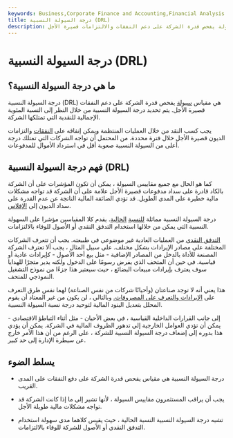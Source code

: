 ```yaml
---
keywords: Business,Corporate Finance and Accounting,Financial Analysis
title: درجة السيولة النسبية (DRL)
description: درجة السيولة النسبية هي مقياس سيولة يفحص قدرة الشركة على دعم النفقات والالتزامات قصيرة الأجل.
---
```


# درجة السيولة النسبية (DRL)
## ما هي درجة السيولة النسبية؟

درجة السيولة النسبية (DRL) هي مقياس [سيولة](/liquidity) يفحص قدرة الشركة على دعم النفقات قصيرة الأجل. يتم تحديد درجة السيولة النسبية من خلال النظر إلى النسبة المئوية الإجمالية للنقدية التي تمتلكها الشركة.

يجب كسب النقد من خلال العمليات المنتظمة ويمكن إنفاقه على [النفقات](/expense) والتزامات الديون قصيرة الأجل خلال فترة محددة. من المحتمل أن تواجه الشركات التي تمتلك درجة أعلى من السيولة النسبية صعوبة أقل في استرداد الأموال للمدفوعات.

## فهم درجة السيولة النسبية (DRL)

كما هو الحال مع جميع مقاييس السيولة ، يمكن أن تكون المؤشرات على أن الشركة بالكاد قادرة على سداد مدفوعات قصيرة الأجل علامة على أن الشركة قد تواجه مشكلات مالية خطيرة على المدى الطويل. قد تؤدي الضائقة المالية الناتجة عن عدم القدرة على سداد الديون إلى [الإفلاس](/bankruptcy).

درجة السيولة النسبية مماثلة [للنسبة](/currentratio) [الحالية](/currentratio). يقدم كلا المقياسين مؤشرا على السهولة النسبية التي يمكن من خلالها استخدام التدفق النقدي أو الأصول للوفاء بالالتزامات.

[التدفق النقدي](/cashflow) من العمليات العادية غير موضوعي في طبيعته. يجب أن تتعرف الشركات المختلفة على مصادر الإيرادات بشكل مختلف. على سبيل المثال ، يجب ألا تعترف الشركة المصنعة للأداة بالدخل من المصادر الإضافية - مثل بيع أحد الأصول - كإيرادات عادية أو قياسية. في حين أن المتحف الذي يفرض رسومًا على الدخول ولكنه يدير متجرًا للهدايا سوف يعترف بإيرادات مبيعات البضائع ، حيث سيعتبر هذا جزءًا من نموذج التشغيل النموذجي للمتحف.

هذا يعني أنه لا توجد صناعتان (وأحيانًا شركات من نفس الصناعة) لهما نفس طرق التعرف على [الإيرادات والتعرف على المصروفات.](/revenuerecognition) وبالتالي ، لن يكون من غير المعتاد أن يقوم المحلل بتعديل البنود المالية لتوحيد درجة نسبة السيولة النسبية.

إلى جانب القرارات الداخلية القياسية ، في بعض الأحيان - مثل أثناء التباطؤ الاقتصادي - يمكن أن تؤدي العوامل الخارجية إلى تدهور الظروف المالية في الشركة. يمكن أن يؤدي هذا بدوره إلى إضعاف درجة السيولة النسبية للشركة ، على الرغم من أن هذا الأمر خارج عن سيطرة الإدارة إلى حد كبير.

## يسلط الضوء

- درجة السيولة النسبية هي مقياس يفحص قدرة الشركة على دفع النفقات على المدى القريب.

- يجب أن يراقب المستثمرون مقاييس السيولة ، لأنها تشير إلى ما إذا كانت الشركة قد تواجه مشكلات مالية طويلة الأجل.

- تشبه درجة السيولة النسبية النسبة الحالية ، حيث يقيس كلاهما مدى سهولة استخدام التدفق النقدي أو الأصول للشركة للوفاء بالالتزامات.


